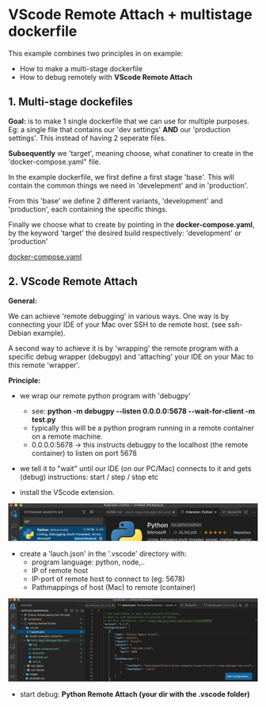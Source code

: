 # VScode Remote Attach + multistage dockerfile

This example combines two principles in on example:

-   How to make a multi-stage dockerfile
-   How to debug remotely with **VScode Remote Attach**

## 1. Multi-stage dockefiles

**Goal:** is to make 1 single dockerfile that we can use for multiple purposes. Eg: a single file that contains our 'dev settings' **AND** our 'production settings'. This instead of having 2 seperate files. 

**Subsequently** we 'target', meaning choose, what conatiner to create in the 'docker-compose.yaml" file. 

In the example dockerfile, we first define a first stage 'base'. This will contain the common things we need in 'develepment' and in 'production'. 

From this 'base' we define 2 different variants, 'development' and 'production', each containing the specific things. 

Finally we choose what to create by pointing in the **docker-compose.yaml**, by the keyword 'target' the desired build respectively: 'development' or 'production'

[docker-compose.yaml](./docker-compose.yaml)

## 2. VScode Remote Attach

**General:** 

We can achieve 'remote debugging' in various ways. One way is by connecting your IDE of your Mac over SSH to de remote host. (see ssh-Debian example).

A second way to achieve it is by 'wrapping' the remote program with a specific debug wrapper (debugpy) and 'attaching' your IDE on your Mac to this remote 'wrapper'.

**Principle:**
- we wrap our remote python program with 'debugpy'
    - see: **python -m debugpy --listen 0.0.0.0:5678 --wait-for-client -m test.py**
    - typically this will be a python program running in a remote container on a remote machine. 
    - 0.0.0.0:5678 -> this instructs debugpy to the localhost (the remote container) to listen on port 5678
- we tell it to "wait" until our IDE (on our PC/Mac) connects to it and gets (debug) instructions: start / step / stop etc

- install the VScode extension. 

<img src='./img/python_debugger.png' width="600px">

- create a 'lauch.json' in the '.vscode' directory with:
    - program language: python, node,..
    - IP of remote host
    - IP-port of remote host to connect to (eg: 5678)
    - Pathmappings of host (Mac) to remote (container)

<img src='./img/launch_json.png' width="750px">

- start debug: **Python Remote Attach (your dir with the .vscode folder)**